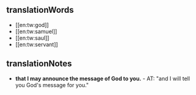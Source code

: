 ## translationWords

* [[en:tw:god]]
* [[en:tw:samuel]]
* [[en:tw:saul]]
* [[en:tw:servant]]

## translationNotes

* **that I may announce the message of God to you.** - AT: "and I will tell you God's message for you."
